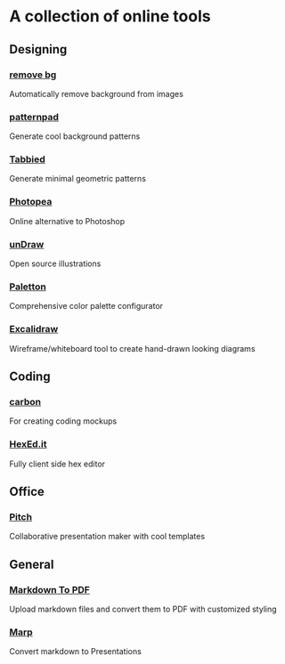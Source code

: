 # A collection of online tools

## Designing

### [remove bg](https://www.remove.bg/)    
Automatically remove background from images

### [patternpad](https://patternpad.com)  
Generate cool background patterns

### [Tabbied](https://tabbied.com/)  
Generate minimal geometric patterns

### [Photopea](https://www.photopea.com/)  
Online alternative to Photoshop

### [unDraw](https://undraw.co)
Open source illustrations

### [Paletton](https://paletton.com)
Comprehensive color palette configurator

### [Excalidraw](https://excalidraw.com)
Wireframe/whiteboard tool to create hand-drawn looking diagrams


## Coding

### [carbon](https://carbon.now.sh/)  
For creating coding mockups

### [HexEd.it](https://hexed.it/)
Fully client side hex editor

## Office

### [Pitch](https://pitch.com/)
Collaborative presentation maker with cool templates


## General

### [Markdown To PDF](https://www.markdowntopdf.com/)  
Upload markdown files and convert them to PDF with customized styling

### [Marp](https://marp.app/)
Convert markdown to Presentations
